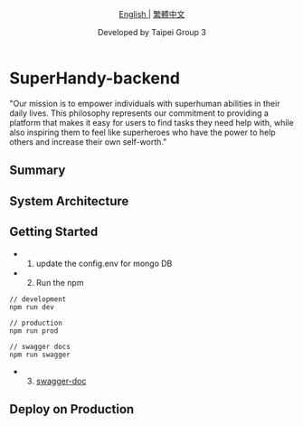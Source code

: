 <p align="center">
  <a href="./README.md"> English </a> | <a href="./README.zh-TW.md"> 繁體中文
  </a>
</p>
  
<p align="center">
  Developed by Taipei Group 3<br></a>
<br>

</p>

# SuperHandy-backend

"Our mission is to empower individuals with superhuman abilities in their daily lives. This philosophy represents our commitment to providing a platform that makes it easy for users to find tasks they need help with, while also inspiring them to feel like superheroes who have the power to help others and increase their own self-worth."
## Summary

## System Architecture
## Getting Started

- 1. update the config.env for mongo DB
- 2. Run the npm

```
// development
npm run dev

// production
npm run prod

// swagger docs
npm run swagger

```
- 3. [swagger-doc](http://localhost:3000/api-doc/)
## Deploy on Production



